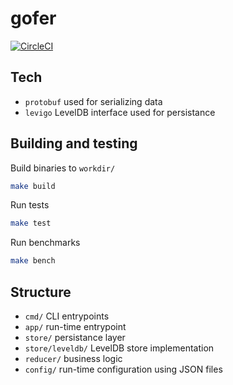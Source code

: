 # gofer

[![CircleCI](https://circleci.com/gh/makerdao/gofer.svg?style=svg&circle-token=a7007c0430edac55d1625526a2ad7c0151bbc8c6)](https://circleci.com/gh/makerdao/gofer)

## Tech

  - `protobuf` used for serializing data
  - `levigo` LevelDB interface used for persistance

## Building and testing

Build binaries to `workdir/`

```sh
make build
```

Run tests

```sh
make test
```

Run benchmarks

```sh
make bench
```

## Structure

  - `cmd/` CLI entrypoints
  - `app/` run-time entrypoint
  - `store/` persistance layer
  - `store/leveldb/` LevelDB store implementation
  - `reducer/` business logic
  - `config/` run-time configuration using JSON files
